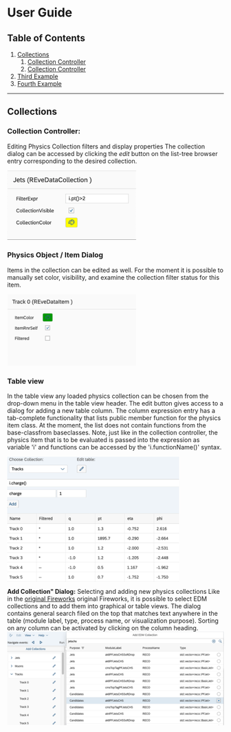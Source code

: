 # User Guide

## Table of Contents
1. [Collections](#example)
    1. [Collection Controller](#example2)
    1. [Collection Controller](#example3)
3. [Third Example](#third-example)
4. [Fourth Example](#fourth-examplehttpwwwfourthexamplecom)

---

## Collections
### Collection Controller:

Editing Physics Collection filters and display properties
The collection dialog can be accessed by clicking the *edit* button on the list-tree browser entry corresponding to the desired collection.

<img src="edit-collection.png" width="300">

### Physics Object / Item Dialog

Items in the collection can be edited as well. For the moment it is possible to manually set color, visibility, and examine the collection filter status for this item.

<img src="edit-item.png" width="300">

### Table view

In the table view any loaded physics collection can be chosen from the drop-down menu in the table view header. The edit button gives access to a dialog for adding a new table column. The column expression entry has a tab-complete functionality that lists public member function for the physics item class. At the moment, the list does not contain functions from the base-classfrom baseclasses.  Note, just like in the collection controller, the physics item that is to be evaluated is passed into the expression as variable 'i' and functions can be accessed by the 'i.functionName()' syntax.

<img src="edit-table.png" width="400" align="center">

**Add Collection" Dialog:** 
Selecting and adding new physics collections
Like in the [original Fireworks](https://twiki.cern.ch/twiki/bin/view/CMSPublic/WorkBookFireworks) original Fireworks, it is possible to select EDM collections and to add them into graphical or table views. The dialog contains general search filed on the top that matches text anywhere in the table (module label, type, process name, or visualization purpose). Sorting on any column can be activated by clicking on the column heading.<img src="add-collection.png" align="left">

